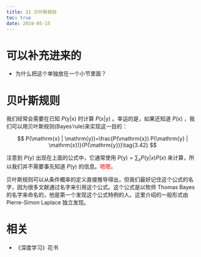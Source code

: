 ```yaml
---
title: 21 贝叶斯规则
toc: true
date: 2019-05-15
---
```

# 可以补充进来的

- 为什么把这个单独放在一个小节里面？

# 贝叶斯规则



我们经常会需要在已知 $P(\mathrm{y} | \mathrm{x})$ 时计算 $P(\mathrm{x} | \mathrm{y})$ 。幸运的是，如果还知道 $P(\mathrm{x})$ ，我们可以用贝叶斯规则(Bayes’rule)来实现这一目的：


$$
P(\mathrm{x} | \mathrm{y})=\frac{P(\mathrm{x}) P(\mathrm{y} | \mathrm{x})}{P(\mathrm{y})}\tag{3.42}
$$



注意到 $P(\mathrm{y})$ 出现在上面的公式中，它通常使用 $P(\mathrm{y})=\sum_{x} P(\mathrm{y} | x) P(x)$ 来计算，所以我们并不需要事先知道 $P(\mathrm{y})$ 的信息。<span style="color:red;">嗯嗯。</span>


贝叶斯规则可以从条件概率的定义直接推导得出，但我们最好记住这个公式的名字，因为很多文献通过名字来引用这个公式。这个公式是以牧师 Thomas Bayes 的名字来命名的，他是第一个发现这个公式特例的人。这里介绍的一般形式由 Pierre-Simon Laplace 独立发现。



# 相关

- 《深度学习》花书
